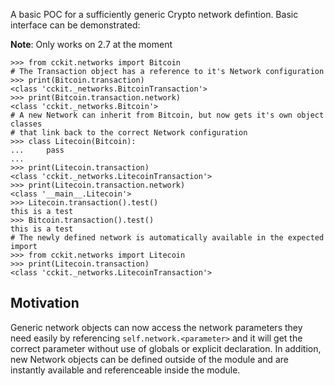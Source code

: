 A basic POC for a sufficiently generic Crypto network defintion. Basic
interface can be demonstrated:

**Note**: Only works on 2.7 at the moment

```
>>> from cckit.networks import Bitcoin
# The Transaction object has a reference to it's Network configuration
>>> print(Bitcoin.transaction)
<class 'cckit._networks.BitcoinTransaction'>
>>> print(Bitcoin.transaction.network)
<class 'cckit._networks.Bitcoin'>
# A new Network can inherit from Bitcoin, but now gets it's own object classes
# that link back to the correct Network configuration
>>> class Litecoin(Bitcoin):
...     pass
... 
>>> print(Litecoin.transaction)
<class 'cckit._networks.LitecoinTransaction'>
>>> print(Litecoin.transaction.network)
<class '__main__.Litecoin'>
>>> Litecoin.transaction().test()
this is a test
>>> Bitcoin.transaction().test()
this is a test
# The newly defined network is automatically available in the expected import
>>> from cckit.networks import Litecoin
>>> print(Litecoin.transaction)
<class 'cckit._networks.LitecoinTransaction'>
```

Motivation
----------
Generic network objects can now access the network parameters they need easily
by referencing ``self.network.<parameter>`` and it will get the correct
parameter without use of globals or explicit declaration. In addition, new
Network objects can be defined outside of the module and are instantly
available and referenceable inside the module.
